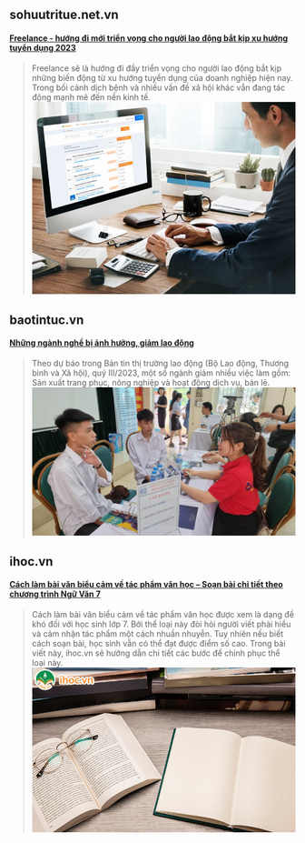 ## sohuutritue.net.vn

#### [Freelance - hướng đi mới triển vọng cho người lao động bắt kịp xu hướng tuyển dụng 2023](https://sohuutritue.net.vn/freelance--huong-di-moi-trien-vong-cho-nguoi-lao-dong-bat-kip-xu-huong-tuyen-dung-2023-d180549.html)

> Freelance sẽ là hướng đi đầy triển vọng cho người lao động bắt kịp những biến động từ xu hướng tuyển dụng của doanh
> nghiệp hiện nay. Trong bối cảnh dịch bệnh và nhiều vấn đề xã hội khác vẫn đang tác động mạnh mẽ đến nền kinh tế.
![img.png](img.png)

## baotintuc.vn

#### [Những ngành nghề bị ảnh hưởng, giảm lao động](https://baotintuc.vn/xa-hoi/nhung-nganh-nghe-bi-anh-huong-giam-lao-dong-20230721154026969.htm)

> Theo dự báo trong Bản tin thị trường lao động (Bộ Lao động, Thương binh và Xã hội), quý III/2023, một số ngành giảm
> nhiều việc làm gồm: Sản xuất trang phục, nông nghiệp và hoạt động dịch vụ, bán lẻ.
![img_1.png](img_1.png)

## ihoc.vn

#### [Cách làm bài văn biểu cảm về tác phẩm văn học – Soạn bài chi tiết theo chương trình Ngữ Văn 7](https://ihoc.vn/tin-tuc/cach-lam-bai-van-bieu-cam-ve-tac-pham-van-hoc.html)

> Cách làm bài văn biểu cảm về tác phẩm văn học được xem là dạng đề khó đối với học sinh lớp 7. Bởi thể loại này đòi hỏi
> người viết phải hiểu và cảm nhận tác phẩm một cách nhuần nhuyễn. Tuy nhiên nếu biết cách soạn bài, học sinh vẫn có thể
> đạt được điểm số cao. Trong bài viết này, ihoc.vn sẽ hướng dẫn chi tiết các bước để chinh phục thể loại này.
![img_2.png](img_2.png)